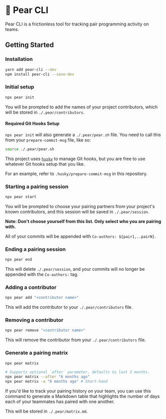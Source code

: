 # 🍐 Pear CLI

Pear CLI is a frictionless tool for tracking pair programming activity on teams.

## Getting Started

### Installation

```sh
yarn add pear-cli --dev
npm install pear-cli --save-dev
```

### Initial setup

```sh
npx pear init
```

You will be prompted to add the names of your project contributors, which will be stored in `./.pear/contributors`.

#### Required Git Hooks Setup

`npx pear init` will also generate a `./.pear/pear.sh` file. You need to call this from your `prepare-commit-msg` file, like so:

```sh
source ./.pear/pear.sh
```

This project uses [`husky`](https://github.com/typicode/husky) to manage Git hooks, but you are free to use whatever Git hooks setup that you like.

For an example, refer to `.husky/prepare-commit-msg` in this repository.

### Starting a pairing session

```sh
npx pear start
```

You will be prompted to choose your pairing partners from your project's known contributors, and this session will be saved in `./.pear/session`.

**Note: Don't choose yourself from this list. Only select who you are pairing with.**

All of your commits will be appended with `Co-authors: ${pair1,..pairN}`.

### Ending a pairing session

```sh
npx pear end
```

This will delete `./.pear/session`, and your commits will no longer be appended with the `Co-authors:` tag.

### Adding a contributor

```sh
npx pear add "<contributor name>"
```

This will add the contributor to your `./.pear/contributors` file.

### Removing a contributor

```sh
npx pear remove "<contributor name>"
```

This will remove the contributor from your `./.pear/contributors` file.

### Generate a pairing matrix

```sh
npx pear matrix

# Supports optional `after` parameter, defaults to last 3 months.
npx pear matrix --after "6 months ago"
npx pear matrix -a "6 months ago" # Short-hand
```

If you'd like to track your pairing history on your team, you can use this command to generate a Markdown table that highlights the number of days each of your teammates has paired with one another. 

This will be stored in `./.pear/matrix.md`.